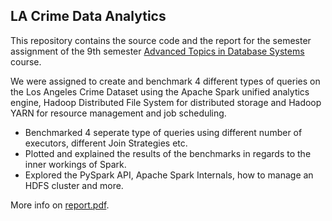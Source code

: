 ## LA Crime Data Analytics 
This repository contains the source code and the report for the semester assignment of the 9th semester [Advanced Topics in Database Systems](https://www.ece.ntua.gr/en/undergraduate/courses/3189) course.

We were assigned to create and benchmark 4 different types of queries on the Los Angeles Crime Dataset using the Apache Spark unified analytics engine, Hadoop Distributed File System for distributed storage and Hadoop YARN for resource management and job scheduling. 
- Benchmarked 4 seperate type of queries using different number of executors, different Join Strategies etc. 
- Plotted and explained the results of the benchmarks in regards to the inner workings of Spark.
- Explored the PySpark API, Apache Spark Internals, how to manage an HDFS cluster and more.

More info on [report.pdf](https://github.com/johnpalaios/la-crime-data-analytics/blob/main/report.pdf).

